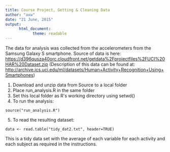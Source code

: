 ```yaml
---
title: Course Project, Getting & Cleaning Data
author: "axw"
date: "21 June, 2015"
output: 
      html_document:
            theme: readable
---
```


The data for analysis was collected from the accelerometers from the Samsung Galaxy S smartphone. Source of data is here: https://d396qusza40orc.cloudfront.net/getdata%2Fprojectfiles%2FUCI%20HAR%20Dataset.zip (Description of this data can be found at: http://archive.ics.uci.edu/ml/datasets/Human+Activity+Recognition+Using+Smartphones)

1. Download and unzip data from Source to a local folder
2. Place run_analysis.R in the same folder
3. Set this local folder as R's working directory using setwd()
4. To run the analysis: 
```{r}
source("run_analysis.R") 
```
5. To read the resulting dataset: 
```{r}
data <- read.table("tidy_dat2.txt", header=TRUE)
```
This is a tidy data set with the average of each variable for each activity and each subject as required in the instructions.
